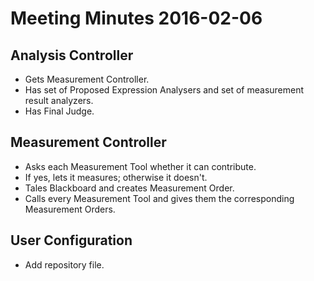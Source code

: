 # Meeting Minutes 2016-02-06

## Analysis Controller
- Gets Measurement Controller.
- Has set of Proposed Expression Analysers and set of measurement result analyzers.
- Has Final Judge.

## Measurement Controller
- Asks each Measurement Tool whether it can contribute.
- If yes, lets it measures; otherwise it doesn't.
- Tales Blackboard and creates Measurement Order.
- Calls every Measurement Tool and gives them the corresponding Measurement Orders.


## User Configuration
- Add repository file.
